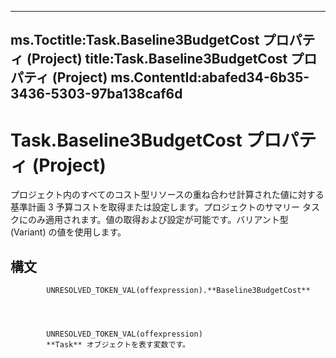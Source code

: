 

---
ms.Toctitle:Task.Baseline3BudgetCost プロパティ (Project)
title:Task.Baseline3BudgetCost プロパティ (Project)
ms.ContentId:abafed34-6b35-3436-5303-97ba138caf6d
---
# Task.Baseline3BudgetCost プロパティ (Project)




プロジェクト内のすべてのコスト型リソースの重ね合わせ計算された値に対する基準計画 3 予算コストを取得または設定します。プロジェクトのサマリー タスクにのみ適用されます。値の取得および設定が可能です。バリアント型 (Variant) の値を使用します。

## 構文

            UNRESOLVED_TOKEN_VAL(offexpression).**Baseline3BudgetCost**




            UNRESOLVED_TOKEN_VAL(offexpression)
            **Task** オブジェクトを表す変数です。




